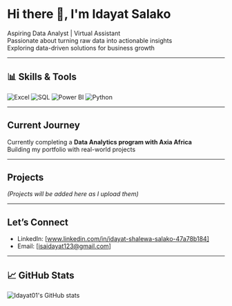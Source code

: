 # Hi there 👋, I'm Idayat Salako  

Aspiring Data Analyst | Virtual Assistant  
Passionate about turning raw data into actionable insights   
Exploring data-driven solutions for business growth  

---

## 📊 Skills & Tools
![Excel](https://img.shields.io/badge/Excel-217346?style=for-the-badge&logo=microsoft-excel&logoColor=white)
![SQL](https://img.shields.io/badge/SQL-003B57?style=for-the-badge&logo=Microsoft-SQL-Server&logoColor=white)
![Power BI](https://img.shields.io/badge/Power%20BI-F2C80F?style=for-the-badge&logo=power-bi&logoColor=black)
![Python](https://img.shields.io/badge/Python-3776AB?style=for-the-badge&logo=python&logoColor=white)

---

##  Current Journey
 Currently completing a **Data Analytics program with Axia Africa**  
 Building my portfolio with real-world projects  

---

##  Projects
*(Projects will be added here as I upload them)*

---

##  Let’s Connect
- LinkedIn: [www.linkedin.com/in/idayat-shalewa-salako-47a78b184]  
- Email: [isaidayat123@gmail.com]  

---

## 📈 GitHub Stats
![Idayat01's GitHub stats](https://github-readme-stats.vercel.app/api?username=Idayat01&show_icons=true&theme=radical)
  
  
